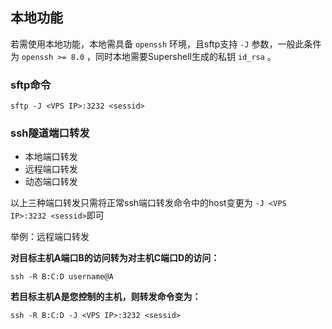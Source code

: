 ## 本地功能

若需使用本地功能，本地需具备 `openssh` 环境，且sftp支持 `-J` 参数，一般此条件为 `openssh >= 8.0` ，同时本地需要Supershell生成的私钥 `id_rsa` 。

### sftp命令

`sftp -J <VPS IP>:3232 <sessid>`

### ssh隧道端口转发

* 本地端口转发
* 远程端口转发
* 动态端口转发

以上三种端口转发只需将正常ssh端口转发命令中的host变更为 `-J <VPS IP>:3232 <sessid>`即可

举例：远程端口转发

**对目标主机A端口B的访问转为对主机C端口D的访问：**

`ssh -R B:C:D username@A`

**若目标主机A是您控制的主机，则转发命令变为：**

`ssh -R B:C:D -J <VPS IP>:3232 <sessid>`